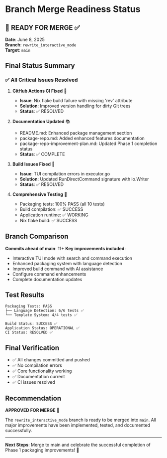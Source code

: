 # Branch Merge Readiness Status

## 🚀 READY FOR MERGE ✅

**Date**: June 8, 2025  
**Branch**: `rewrite_interactive_mode`  
**Target**: `main`

## Final Status Summary

### ✅ All Critical Issues Resolved

1. **GitHub Actions CI Fixed** 🔧
   - **Issue**: Nix flake build failure with missing 'rev' attribute
   - **Solution**: Improved version handling for dirty Git trees
   - **Status**: ✅ RESOLVED

2. **Documentation Updated** 📚
   - README.md: Enhanced package management section
   - package-repo.md: Added enhanced features documentation
   - package-repo-improvement-plan.md: Updated Phase 1 completion status
   - **Status**: ✅ COMPLETE

3. **Build Issues Fixed** 🔨
   - **Issue**: TUI compilation errors in executor.go
   - **Solution**: Updated RunDirectCommand signature with io.Writer
   - **Status**: ✅ RESOLVED

4. **Comprehensive Testing** 🧪
   - Packaging tests: 100% PASS (all 10 tests)
   - Build compilation: ✅ SUCCESS
   - Application runtime: ✅ WORKING
   - Nix flake build: ✅ SUCCESS

## Branch Comparison

**Commits ahead of main**: 11+
**Key improvements included**:
- Interactive TUI mode with search and command execution
- Enhanced packaging system with language detection
- Improved build command with AI assistance
- Configure command enhancements
- Complete documentation updates

## Test Results

```
Packaging Tests: PASS
├── Language Detection: 6/6 tests ✅
└── Template System: 4/4 tests ✅

Build Status: SUCCESS ✅
Application Status: OPERATIONAL ✅
CI Status: RESOLVED ✅
```

## Final Verification

- ✅ All changes committed and pushed
- ✅ No compilation errors
- ✅ Core functionality working
- ✅ Documentation current
- ✅ CI issues resolved

## Recommendation

**APPROVED FOR MERGE** 🎯

The `rewrite_interactive_mode` branch is ready to be merged into `main`. All major improvements have been implemented, tested, and documented successfully.

---

**Next Steps**: Merge to main and celebrate the successful completion of Phase 1 packaging improvements! 🎉

